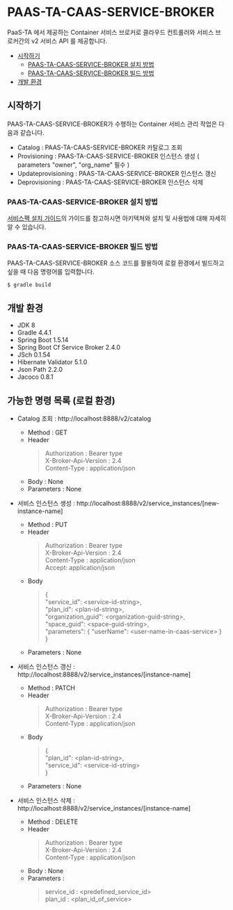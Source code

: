 ﻿# PAAS-TA-CAAS-SERVICE-BROKER
PaaS-TA 에서 제공하는 Container 서비스 브로커로 클라우드 컨트롤러와 서비스 브로커간의 v2 서비스 API 를 제공합니다.

- [시작하기](#시작하기)
  - [PAAS-TA-CAAS-SERVICE-BROKER 설치 방법](#PAAS-TA-CAAS-SERVICE-BROKER-설치-방법)
  - [PAAS-TA-CAAS-SERVICE-BROKER 빌드 방법](#PAAS-TA-CAAS-SERVICE-BROKER-빌드-방법)
- [개발 환경](#개발-환경)

## 시작하기

PAAS-TA-CAAS-SERVICE-BROKER가 수행하는 Container 서비스 관리 작업은 다음과 같습니다.
- Catalog : PAAS-TA-CAAS-SERVICE-BROKER 카탈로그 조회
- Provisioning : PAAS-TA-CAAS-SERVICE-BROKER 인스턴스 생성 ( parameters "owner", "org_name" 필수 )
- Updateprovisioning : PAAS-TA-CAAS-SERVICE-BROKER 인스턴스 갱신
- Deprovisioning : PAAS-TA-CAAS-SERVICE-BROKER 인스턴스 삭제

### PAAS-TA-CAAS-SERVICE-BROKER 설치 방법

[서비스팩 설치 가이드](https://github.com/PaaS-TA/Guide-5.0-Ravioli/blob/master/service-guide/tools/PAAS-TA_CONTAINER_SERVICE_INSTALL_GUIDE_V2.0.md)의 가이드를 참고하시면 아키텍쳐와 설치 및 사용법에 대해 자세히 알 수 있습니다.

### PAAS-TA-CAAS-SERVICE-BROKER 빌드 방법

PAAS-TA-CAAS-SERVICE-BROKER 소스 코드를 활용하여 로컬 환경에서 빌드하고 싶을 때 다음 명령어를 입력합니다.
```
$ gradle build
```

## 개발 환경
- JDK 8
- Gradle 4.4.1
- Spring Boot 1.5.14
- Spring Boot Cf Service Broker 2.4.0
- JSch 0.1.54
- Hibernate Validator 5.1.0
- Json Path 2.2.0
- Jacoco 0.8.1

## 가능한 명령 목록 (로컬 환경)

- Catalog 조회 : http://localhost:8888/v2/catalog
  - Method : GET 
  - Header
    > Authorization : Bearer type \
      X-Broker-Api-Version : 2.4 \
      Content-Type : application/json
  - Body : None 
  - Parameters : None

- 서비스 인스턴스 생성 : http://localhost:8888/v2/service_instances/[new-instance-name]
  - Method : PUT 
  - Header
    > Authorization : Bearer type \
      X-Broker-Api-Version : 2.4 \
      Content-Type : application/json \
      Accept: application/json
  - Body
    > { \
        "service_id": \<service-id-string\>, \
        "plan_id": \<plan-id-string\>, \
        "organization_guid": \<organization-guid-string\>, \
        "space_guid": \<space-guid-string\>, \
        "parameters": { "userName": \<user-name-in-caas-service\> } \
      }
  - Parameters : None

- 서비스 인스턴스 갱신 : http://localhost:8888/v2/service_instances/[instance-name]
  - Method : PATCH 
  - Header
    > Authorization : Bearer type \
      X-Broker-Api-Version : 2.4 \
      Content-Type : application/json 
  - Body
    > { \
        "plan_id": \<plan-id-string\>, \
        "service_id": \<service-id-string\> \
      } 
  - Parameters : None

- 서비스 인스턴스 삭제 : http://localhost:8888/v2/service_instances/[instance-name]
  - Method : DELETE 
  - Header
    > Authorization : Bearer type \
      X-Broker-Api-Version : 2.4 \
      Content-Type : application/json 
  - Body : None
  - Parameters : 
    > service_id : \<predefined_service_id\> \
      plan_id : \<plan_id_of_service\>


